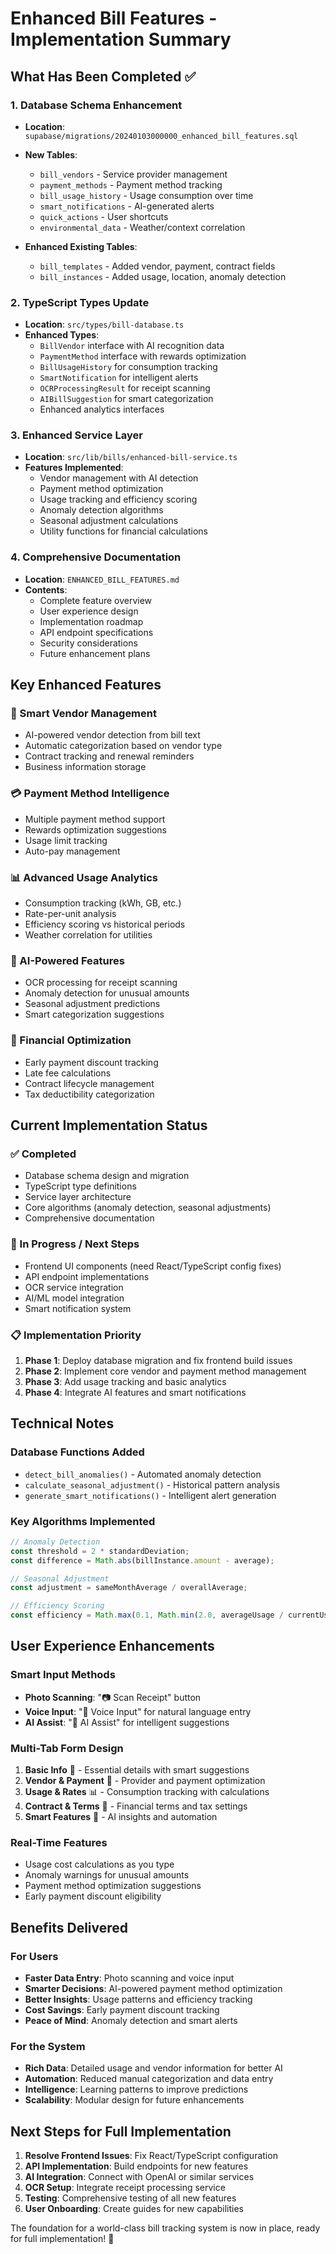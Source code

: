 # Enhanced Bill Features - Implementation Summary

## What Has Been Completed ✅

### 1. Database Schema Enhancement
- **Location**: `supabase/migrations/20240103000000_enhanced_bill_features.sql`
- **New Tables**:
  - `bill_vendors` - Service provider management
  - `payment_methods` - Payment method tracking
  - `bill_usage_history` - Usage consumption over time
  - `smart_notifications` - AI-generated alerts
  - `quick_actions` - User shortcuts
  - `environmental_data` - Weather/context correlation

- **Enhanced Existing Tables**:
  - `bill_templates` - Added vendor, payment, contract fields
  - `bill_instances` - Added usage, location, anomaly detection

### 2. TypeScript Types Update
- **Location**: `src/types/bill-database.ts`
- **Enhanced Types**:
  - `BillVendor` interface with AI recognition data
  - `PaymentMethod` interface with rewards optimization
  - `BillUsageHistory` for consumption tracking
  - `SmartNotification` for intelligent alerts
  - `OCRProcessingResult` for receipt scanning
  - `AIBillSuggestion` for smart categorization
  - Enhanced analytics interfaces

### 3. Enhanced Service Layer
- **Location**: `src/lib/bills/enhanced-bill-service.ts`
- **Features Implemented**:
  - Vendor management with AI detection
  - Payment method optimization
  - Usage tracking and efficiency scoring
  - Anomaly detection algorithms
  - Seasonal adjustment calculations
  - Utility functions for financial calculations

### 4. Comprehensive Documentation
- **Location**: `ENHANCED_BILL_FEATURES.md`
- **Contents**:
  - Complete feature overview
  - User experience design
  - Implementation roadmap
  - API endpoint specifications
  - Security considerations
  - Future enhancement plans

## Key Enhanced Features

### 🏢 Smart Vendor Management
- AI-powered vendor detection from bill text
- Automatic categorization based on vendor type
- Contract tracking and renewal reminders
- Business information storage

### 💳 Payment Method Intelligence  
- Multiple payment method support
- Rewards optimization suggestions
- Usage limit tracking
- Auto-pay management

### 📊 Advanced Usage Analytics
- Consumption tracking (kWh, GB, etc.)
- Rate-per-unit analysis
- Efficiency scoring vs historical periods
- Weather correlation for utilities

### 🤖 AI-Powered Features
- OCR processing for receipt scanning
- Anomaly detection for unusual amounts
- Seasonal adjustment predictions
- Smart categorization suggestions

### 📅 Financial Optimization
- Early payment discount tracking
- Late fee calculations
- Contract lifecycle management
- Tax deductibility categorization

## Current Implementation Status

### ✅ Completed
- Database schema design and migration
- TypeScript type definitions
- Service layer architecture
- Core algorithms (anomaly detection, seasonal adjustments)
- Comprehensive documentation

### 🚧 In Progress / Next Steps
- Frontend UI components (need React/TypeScript config fixes)
- API endpoint implementations
- OCR service integration
- AI/ML model integration
- Smart notification system

### 📋 Implementation Priority
1. **Phase 1**: Deploy database migration and fix frontend build issues
2. **Phase 2**: Implement core vendor and payment method management
3. **Phase 3**: Add usage tracking and basic analytics
4. **Phase 4**: Integrate AI features and smart notifications

## Technical Notes

### Database Functions Added
- `detect_bill_anomalies()` - Automated anomaly detection
- `calculate_seasonal_adjustment()` - Historical pattern analysis
- `generate_smart_notifications()` - Intelligent alert generation

### Key Algorithms Implemented
```typescript
// Anomaly Detection
const threshold = 2 * standardDeviation;
const difference = Math.abs(billInstance.amount - average);

// Seasonal Adjustment
const adjustment = sameMonthAverage / overallAverage;

// Efficiency Scoring
const efficiency = Math.max(0.1, Math.min(2.0, averageUsage / currentUsage));
```

## User Experience Enhancements

### Smart Input Methods
- **Photo Scanning**: "📷 Scan Receipt" button
- **Voice Input**: "🎤 Voice Input" for natural language entry
- **AI Assist**: "🤖 AI Assist" for intelligent suggestions

### Multi-Tab Form Design
1. **Basic Info** 📄 - Essential details with smart suggestions
2. **Vendor & Payment** 🏢 - Provider and payment optimization
3. **Usage & Rates** 📊 - Consumption tracking with calculations
4. **Contract & Terms** 📅 - Financial terms and tax settings
5. **Smart Features** 🤖 - AI insights and automation

### Real-Time Features
- Usage cost calculations as you type
- Anomaly warnings for unusual amounts
- Payment method optimization suggestions
- Early payment discount eligibility

## Benefits Delivered

### For Users
- **Faster Data Entry**: Photo scanning and voice input
- **Smarter Decisions**: AI-powered payment method optimization
- **Better Insights**: Usage patterns and efficiency tracking
- **Cost Savings**: Early payment discount tracking
- **Peace of Mind**: Anomaly detection and smart alerts

### For the System
- **Rich Data**: Detailed usage and vendor information for better AI
- **Automation**: Reduced manual categorization and data entry
- **Intelligence**: Learning patterns to improve predictions
- **Scalability**: Modular design for future enhancements

## Next Steps for Full Implementation

1. **Resolve Frontend Issues**: Fix React/TypeScript configuration
2. **API Implementation**: Build endpoints for new features
3. **AI Integration**: Connect with OpenAI or similar services
4. **OCR Setup**: Integrate receipt processing service
5. **Testing**: Comprehensive testing of all new features
6. **User Onboarding**: Create guides for new capabilities

The foundation for a world-class bill tracking system is now in place, ready for full implementation! 🚀